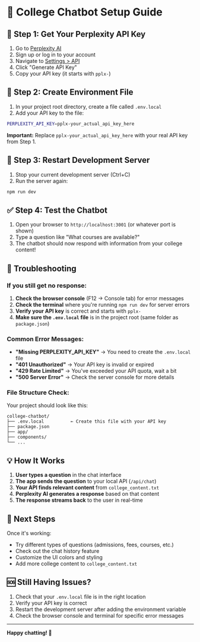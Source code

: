 # 🚀 College Chatbot Setup Guide

## 🔑 **Step 1: Get Your Perplexity API Key**

1. Go to [Perplexity AI](https://www.perplexity.ai/)
2. Sign up or log in to your account
3. Navigate to [Settings > API](https://www.perplexity.ai/settings/api)
4. Click "Generate API Key"
5. Copy your API key (it starts with `pplx-`)

## 📁 **Step 2: Create Environment File**

1. In your project root directory, create a file called `.env.local`
2. Add your API key to the file:

```bash
PERPLEXITY_API_KEY=pplx-your_actual_api_key_here
```

**Important:** Replace `pplx-your_actual_api_key_here` with your real API key from Step 1.

## 🔧 **Step 3: Restart Development Server**

1. Stop your current development server (Ctrl+C)
2. Run the server again:
```bash
npm run dev
```

## ✅ **Step 4: Test the Chatbot**

1. Open your browser to `http://localhost:3001` (or whatever port is shown)
2. Type a question like "What courses are available?"
3. The chatbot should now respond with information from your college content!

## 🐛 **Troubleshooting**

### **If you still get no response:**

1. **Check the browser console** (F12 → Console tab) for error messages
2. **Check the terminal** where you're running `npm run dev` for server errors
3. **Verify your API key** is correct and starts with `pplx-`
4. **Make sure the `.env.local` file** is in the project root (same folder as `package.json`)

### **Common Error Messages:**

- **"Missing PERPLEXITY_API_KEY"** → You need to create the `.env.local` file
- **"401 Unauthorized"** → Your API key is invalid or expired
- **"429 Rate Limited"** → You've exceeded your API quota, wait a bit
- **"500 Server Error"** → Check the server console for more details

### **File Structure Check:**

Your project should look like this:
```
college-chatbot/
├── .env.local          ← Create this file with your API key
├── package.json
├── app/
├── components/
└── ...
```

## 💡 **How It Works**

1. **User types a question** in the chat interface
2. **The app sends the question** to your local API (`/api/chat`)
3. **Your API finds relevant content** from `college_content.txt`
4. **Perplexity AI generates a response** based on that content
5. **The response streams back** to the user in real-time

## 🎯 **Next Steps**

Once it's working:
- Try different types of questions (admissions, fees, courses, etc.)
- Check out the chat history feature
- Customize the UI colors and styling
- Add more college content to `college_content.txt`

## 🆘 **Still Having Issues?**

1. Check that your `.env.local` file is in the right location
2. Verify your API key is correct
3. Restart the development server after adding the environment variable
4. Check the browser console and terminal for specific error messages

---

**Happy chatting! 🎉**

